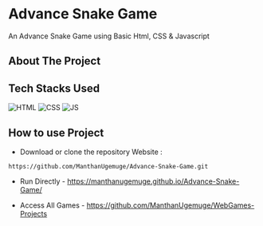 # Advance Snake Game

An Advance Snake Game using Basic Html, CSS & Javascript

## About The Project


## Tech Stacks Used


![HTML](https://img.shields.io/badge/html5%20-%23E34F26.svg?&style=for-the-badge&logo=html5&logoColor=white)
![CSS](https://img.shields.io/badge/css3%20-%231572B6.svg?&style=for-the-badge&logo=css3&logoColor=white)
![JS](https://img.shields.io/badge/javascript%20-%23323330.svg?&style=for-the-badge&logo=javascript&logoColor=%23F7DF1E)

## How to use Project

- Download or clone the repository Website : 

```
https://github.com/ManthanUgemuge/Advance-Snake-Game.git

```
- Run Directly - https://manthanugemuge.github.io/Advance-Snake-Game/

- Access All Games - https://github.com/ManthanUgemuge/WebGames-Projects
